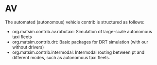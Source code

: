 
# AV

The automated (autonomous) vehicle contrib is structured as follows:  
*  org.matsim.contrib.av.robotaxi: Simulation of large-scale autonomous taxi fleets 
*  org.matsim.contrib.drt: Basic packages for DRT simulation (with our without drivers) 
*  org.matsim.contrib.intermodal: Intermodal routing between pt and different modes, such as autonomous taxi fleets. 


   